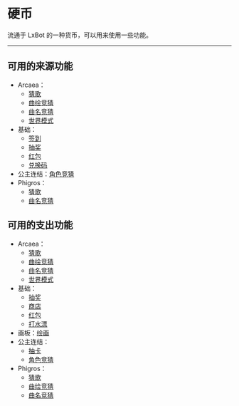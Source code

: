 # 硬币
流通于 LxBot 的一种货币，可以用来使用一些功能。

---

## 可用的来源功能
- Arcaea：
  - [猜歌](/module/arcaea/#猜歌)
  - [曲绘竞猜](/module/arcaea/#曲绘竞猜)
  - [曲名竞猜](/module/arcaea/#曲名竞猜)
  - [世界模式](/module/arcaea/#世界模式)
- 基础：
  - [签到](/module/base/#签到)
  - [抽奖](/module/base/#抽奖)
  - [红包](/module/base/hongbao/)
  - [兑换码](/module/base/gift/)
- 公主连结：[角色竞猜](/module/pcr/#角色竞猜)
- Phigros：
  - [猜歌](/module/phigros/#猜歌)
  - [曲名竞猜](/module/phigros/#曲名竞猜)

## 可用的支出功能
- Arcaea：
  - [猜歌](/module/arcaea/#猜歌)
  - [曲绘竞猜](/module/arcaea/#曲绘竞猜)
  - [曲名竞猜](/module/arcaea/#曲名竞猜)
  - [世界模式](/module/arcaea/#世界模式)
- 基础：
  - [抽奖](/module/base/#抽奖)
  - [商店](/module/base/#商店)
  - [红包](/module/base/hongbao/)
  - [打水漂](/module/base/#打水漂)
- 画板：[绘画](/module/paint/#绘画)
- 公主连结：
  - [抽卡](/module/pcr/#抽卡)
  - [角色竞猜](/module/pcr/#角色竞猜)
- Phigros：
  - [猜歌](/module/phigros/#猜歌)
  - [曲绘竞猜](/module/phigros/#曲绘竞猜)
  - [曲名竞猜](/module/phigros/#曲名竞猜)